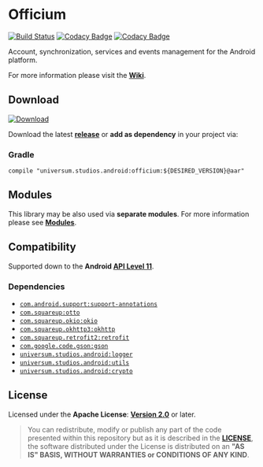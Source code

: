 Officium
===============

[![Build Status](https://travis-ci.org/universum-studios/android_officium.svg?branch=master)](https://travis-ci.org/universum-studios/android_officium)
[![Codacy Badge](https://api.codacy.com/project/badge/Grade/b46e219849d04733ab3cb29beeb0cfaf)](https://www.codacy.com/app/universum-studios/android_officium?utm_source=github.com&amp;utm_medium=referral&amp;utm_content=universum-studios/android_officium&amp;utm_campaign=Badge_Grade)
[![Codacy Badge](https://api.codacy.com/project/badge/Coverage/b46e219849d04733ab3cb29beeb0cfaf)](https://www.codacy.com/app/universum-studios/android_officium?utm_source=github.com&utm_medium=referral&utm_content=universum-studios/android_officium&utm_campaign=Badge_Coverage)

Account, synchronization, services and events management for the Android platform.

For more information please visit the **[Wiki](https://github.com/universum-studios/android_officium/wiki)**.

## Download ##
[![Download](https://api.bintray.com/packages/universum-studios/android/universum.studios.android%3Aofficium/images/download.svg)](https://bintray.com/universum-studios/android/universum.studios.android%3Aofficium/_latestVersion)

Download the latest **[release](https://github.com/universum-studios/android_officium/releases "Latest Releases page")** or **add as dependency** in your project via:

### Gradle ###

    compile "universum.studios.android:officium:${DESIRED_VERSION}@aar"

## Modules ##

This library may be also used via **separate modules**. For more information please see **[Modules](https://github.com/universum-studios/android_officium/blob/master/MODULES.md)**.

## Compatibility ##

Supported down to the **Android [API Level 11](http://developer.android.com/about/versions/android-3.0.html "See API highlights")**.

### Dependencies ###

- [`com.android.support:support-annotations`](https://developer.android.com/topic/libraries/support-library/packages.html#annotations)
- [`com.squareup:otto`](http://square.github.io/otto/)
- [`com.squareup.okio:okio`](https://github.com/square/okio)
- [`com.squareup.okhttp3:okhttp`](http://square.github.io/okhttp/)
- [`com.squareup.retrofit2:retrofit`](http://square.github.io/retrofit/)
- [`com.google.code.gson:gson`](https://github.com/google/gson)
- [`universum.studios.android:logger`](https://github.com/universum-studios/android_logger)
- [`universum.studios.android:utils`](https://github.com/universum-studios/android_utils)
- [`universum.studios.android:crypto`](https://github.com/universum-studios/android_crypto)

## License ##

Licensed under the **Apache License**: **[Version 2.0](http://www.apache.org/licenses/LICENSE-2.0)** or later.

> You can redistribute, modify or publish any part of the code presented within this repository but as it is described in the [**LICENSE**](https://github.com/universum-studios/android_officium/blob/master/LICENSE.md), the software distributed under the License is distributed on an **"AS IS" BASIS, WITHOUT WARRANTIES or CONDITIONS OF ANY KIND**.
